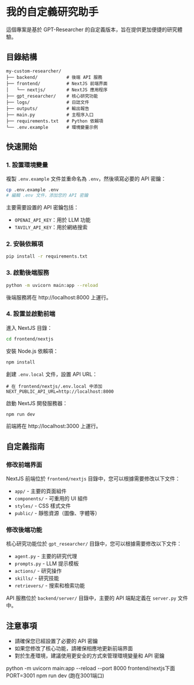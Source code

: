 # 我的自定義研究助手

這個專案是基於 GPT-Researcher 的自定義版本，旨在提供更加便捷的研究體驗。

## 目錄結構

```
my-custom-researcher/
├── backend/           # 後端 API 服務
├── frontend/          # NextJS 前端界面
│   └── nextjs/        # NextJS 應用程序
├── gpt_researcher/    # 核心研究功能
├── logs/              # 日誌文件
├── outputs/           # 輸出報告
├── main.py            # 主程序入口
├── requirements.txt   # Python 依賴項
└── .env.example       # 環境變量示例
```

## 快速開始

### 1. 設置環境變量

複製 `.env.example` 文件並重命名為 `.env`，然後填寫必要的 API 密鑰：

```bash
cp .env.example .env
# 編輯 .env 文件，添加您的 API 密鑰
```

主要需要設置的 API 密鑰包括：
- `OPENAI_API_KEY`：用於 LLM 功能
- `TAVILY_API_KEY`：用於網絡搜索

### 2. 安裝依賴項

```bash
pip install -r requirements.txt
```

### 3. 啟動後端服務

```bash
python -m uvicorn main:app --reload
```

後端服務將在 http://localhost:8000 上運行。

### 4. 設置並啟動前端

進入 NextJS 目錄：

```bash
cd frontend/nextjs
```

安裝 Node.js 依賴項：

```bash
npm install
```

創建 `.env.local` 文件，設置 API URL：

```
# 在 frontend/nextjs/.env.local 中添加
NEXT_PUBLIC_API_URL=http://localhost:8000
```

啟動 NextJS 開發服務器：

```bash
npm run dev
```

前端將在 http://localhost:3000 上運行。

## 自定義指南

### 修改前端界面

NextJS 前端位於 `frontend/nextjs` 目錄中，您可以根據需要修改以下文件：

- `app/` - 主要的頁面組件
- `components/` - 可重用的 UI 組件
- `styles/` - CSS 樣式文件
- `public/` - 靜態資源（圖像、字體等）

### 修改後端功能

核心研究功能位於 `gpt_researcher/` 目錄中，您可以根據需要修改以下文件：

- `agent.py` - 主要的研究代理
- `prompts.py` - LLM 提示模板
- `actions/` - 研究操作
- `skills/` - 研究技能
- `retrievers/` - 搜索和檢索功能

API 服務位於 `backend/server/` 目錄中，主要的 API 端點定義在 `server.py` 文件中。

## 注意事項

- 請確保您已經設置了必要的 API 密鑰
- 如果您修改了核心功能，請確保相應地更新前端界面
- 對於生產環境，建議使用更安全的方式來管理環境變量和 API 密鑰

python -m uvicorn main:app --reload --port 8000
frontend/nextjs下面
PORT=3001 npm run dev (跑在3001端口)
